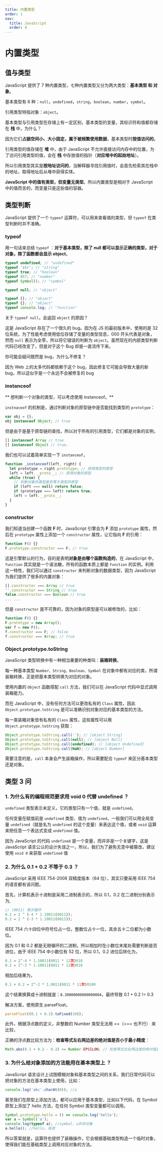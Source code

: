 ```yaml
---
title: 内置类型
order: 1
nav:
  title: JavaScript
  order: 4
---
```


# 内置类型

## 值与类型

JavaScript 提供了 7 种内置类型，七种内置类型又分为两大类型：**基本类型 和 对象**。

基本类型有 6 种：`null`，`undefined`，`string`，`boolean`，`number`，`symbol`。

引用类型特指对象：`object`。

基本类型与引用类型在存储上有一定区别，基本类型的变量，其标识符和值都存储在 **栈** 中，为什么？

因为它们**占据空间小、大小固定，属于被频繁使用数据**，基本类型时**按值访问的**。

引用类型的值存储在 **堆** 中，由于 JavaScript 不允许直接访问内存中的位置，为了访问引用类型的值，会在 **栈** 中存放值的指针（**对应堆中的起始地址**）。

所以引用类型其实是**按地址访问的**，当解释器寻找引用值时，会首先检索其在栈中的地址，取得地址后从堆中获得实体。

**JavaScript 中的值有类型，但变量无类型**。所以内置类型是相对于 JavaScript 中的值而言的，而变量只是这些值的容器。

## 类型判断

JavaScript 提供了一个 `typeof` 运算符，可以用来查看值的类型，但 `typeof` 在类型判断时并不准确。

### typeof

用一句话来总结 `typeof` ：**对于基本类型，除了 null 都可以显示正确的类型，对于对象，除了函数都会显示 object**。

```js
typeof undefined; // "undefined"
typeof 'str'; // "string"
typeof true; // "boolean"
typeof 857; // "number"
typeof Symbol(); // "symbol"

typeof null; // "object"

typeof []; // "object"
typeof {}; // "object"
typeof console.log; // "function"
```

关于 `typeof null`，会返回 `object` 的原因？

这是 JavaScript 存在了一个很久的 bug。因为在 JS 的最初版本中，使用的是 32 位系统，为了性能考虑使用低位存储了变量的类型信息，000 开头代表是对象，然而 `null` 表示为全零，所以将它错误的判断为 `object`。虽然现在的内部类型判断代码已经改变了，但是对于这个 Bug 却是一直流传下来。

你可能会疑问既然是 bug，为什么不修复？

因为 Web 上的太多代码都依赖于这个 bug，因此修复它可能会导致大量的新 bug，所以这似乎是一个永远不会被修复的 bug

### instanceof

** 想判断一个对象的类型，可以考虑使用 instanceof。**

`instnaceof` 的机制是，通过判断对象的原型链中是否能找到类型的 `prototype`：

```js
var obj = {};
obj instanceof Object; // true
```

但是由于是基于原型链的查找，所以对于所有的引用类型，它们都是对象的实例，

```js
[] instanceof Array // true
[] instanceof Object // true，
```

我们也可以试着简单实现一下 `instanceof`，

```js
function _instanceof(left, right) {
  let prototype = right.prototype; // 获得类型的原型
  left = left.__proto__; // 获得对象的原型
  while (true) {
    // 判断对象的类型是否等于类型的原型
    if (left === null) return false;
    if (prototype === left) return true;
    left = left.__proto__;
  }
}
```

### constructor

我们知道当创建一个函数 **F** 时，JavaScript 引擎会为 **F** 添加 `prototype` 属性，然后在 `prototype` 属性上添加一个 `constructor` 属性，让它指向 **F** 的引用：

```js
function F() {}
F.prototype.constructor === F; // true
```

这是引擎默认的行为，目的是表明**对象是由哪个函数构造的**，在 JavaScript 中，`function` 其实就是一个语法糖，所有的函数本质上都是 `Function` 的实例。利用这一特性，我们可以通过 `constructor` 来判断对象的数据类型，因为 JavaScript 为我们提供了很多的内置对象：

```js
[].constructor === Array // true
''.constructor === String // true
false.constructor === Boolean // true
... ...
```

但是 `constructor` 是不可靠的，因为对象的原型是可以被修改的，比如：

```js
function F() {}
F.prototype = new Array();
var f = new F();
f.constructor === F; // false
f.constructor === Array; // true
```

### Object.prototype.toString

JavaScript 类型转换中有一种相当重要的种类叫：**装箱转换**。

每一种基本类型 `Number、String、Boolean、Symbol` 在对象中都有对应的类，所谓装箱转换，正是把基本类型转换为对应的对象。

使用内置的 `Object` 函数搭配 `call` 方法，我们可以在 JavaScript 代码中显式调用装箱能力。

而在 JavaScript 中，没有任何方法可以更改私有的 `Class` 属性，因此 `Object.prototype.toString` 是可以准确识别对象对应的基本类型的方法。

每一类装箱对象皆有私有的 `Class` 属性，这些属性可以用 `Object.prototype.toString` 获取：

```js
Object.prototype.toString.call(''); // [object String]
Object.prototype.toString.call(null); // [object Null]
Object.prototype.toString.call(undefined); // [object Undefined]
Object.prototype.toString.call(NaN); // [object Number]
```

需要注意的是，`call` 本身会产生装箱操作，所以需要配合 `typeof` 来区分基本类型还是对象。

## 类型 3 问

### 1. 为什么有的编程规范要求用 void 0 代替 undefined ？

`undefined` 类型表示未定义，它的类型只有一个值，就是 `undefined`。

任何变量在赋值前是 `undefined` 类型、值为 `undefined`，一般我们可以用全局变量 `undefined`（就是名为 `undefined` 的这个变量）来表达这个值，或者 `void` 运算来把任意一个表达式变成 `undefined` 值。

因为 JavaScript 的代码 `undefined` 是一个变量，而并非是一个关键字，这是 JavaScript 语言公认的设计失误之一，所以，我们为了避免无意中被篡改，建议使用 `void 0` 来获取 `undefined` 值

### 2. 为什么 0.1 + 0.2 不等于 0.3 ？

JavaScript 采用 IEEE 754-2008 双精度版本（64 位），其实只要采用 IEEE 754 的语言都有该问题。

首先，计算机表示十进制是采用二进制表示的，所以 0.1，0.2 在二进制分别表示为,

```js
// (0011) 表示循环
0.1 = 2 ^ (-4 * 1.10011(0011));
0.2 = 2 ^ (-3 * 1.10011(0011));
```

IEEE 754 六十四位中符号位占一位，整数位占十一位，其余五十二位都为小数位。

因为 0.1 和 0.2 都是无限循环的二进制，所以相加时在小数位末尾处需要判断是否进位，由于 IEEE 754 中小数位有 52 位，所以 0.1，0.2 进位后转化为，

```js
0.1 = 2^-4 * 1.10011(0011 * 12次)010
0.2 = 2^-3 * 1.10011(0011 * 12次)010
```

相加后结果为，

```js
0.1 + 0.2 = 2^-2 * 1.0011(0011 * 11次)0100
```

这个结果换算成十进制就是：`0.30000000000000004`，最终导致 0.1 + 0.2 != 0.3

解决方案，使用原生 parseFloat，

```js
parseFloat((0.1 + 0.2).toFixed(10));
```

此外，根据浮点数的定义，非整数的 Number 类型无法用 ==（=== 也不行） 来比较，

正确的浮点数比较方法为：**检查等式左右两边差的绝对值是否小于最小精度**：

```js
Math.abs(0.1 + 0.2 - 0.3) <= Number.EPSILON; // 检查等式左右两边差的绝对值是否小于最小精度
```

### 3. 为什么给对象添加的方法能用在基本类型上 ？

JavaScript 语言设计上试图模糊对象和基本类型之间的关系，我们日常代码可以把对象的方法在基本类型上使用，比如：

```js
console.log('abc'.charAt(0)); //a
```

甚至我们在原型上添加方法，都可以应用于基本类型，比如以下代码，在 Symbol 原型上添加了 hello 方法，在任何 Symbol 类型变量都可以调用。

```js
Symbol.prototype.hello = () => console.log('hello');
var a = Symbol('a');
console.log(typeof a); //symbol，a并非对象
a.hello(); //hello，有效
```

所以答案就是，运算符也提供了装箱操作，它会根据基础类型构造一个临时对象，使得我们能在基础类型上调用对应对象的方法。
